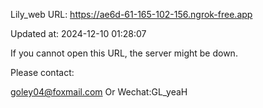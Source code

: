 Lily_web URL: https://ae6d-61-165-102-156.ngrok-free.app

Updated at: 2024-12-10 01:28:07

If you cannot open this URL, the server might be down.

Please contact: 

goley04@foxmail.com Or Wechat:GL_yeaH